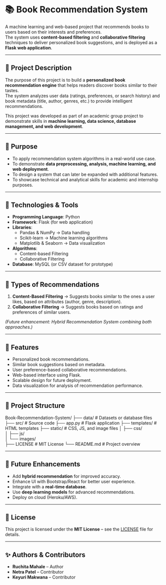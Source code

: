 # 📚 Book Recommendation System

A machine learning and web-based project that recommends books to users based on their interests and preferences.  
The system uses **content-based filtering** and **collaborative filtering** techniques to deliver personalized book suggestions, and is deployed as a **Flask web application**.  

---

## 🔹 Project Description
The purpose of this project is to build a **personalized book recommendation engine** that helps readers discover books similar to their tastes.  
The system analyzes user data (ratings, preferences, or search history) and book metadata (title, author, genres, etc.) to provide intelligent recommendations.  

This project was developed as part of an academic group project to demonstrate skills in **machine learning, data science, database management, and web development**.  

---

## 🔹 Purpose
- To apply recommendation system algorithms in a real-world use case.  
- To demonstrate **data preprocessing, analysis, machine learning, and web deployment**.  
- To design a system that can later be expanded with additional features.  
- To showcase technical and analytical skills for academic and internship purposes.  

---

## 🔹 Technologies & Tools
- **Programming Language**: Python  
- **Framework**: Flask (for web application)  
- **Libraries**:  
  - Pandas & NumPy → Data handling  
  - Scikit-learn → Machine learning algorithms  
  - Matplotlib & Seaborn → Data visualization  
- **Algorithms**:  
  - Content-based Filtering  
  - Collaborative Filtering  
- **Database**: MySQL (or CSV dataset for prototype)  

---

## 🔹 Types of Recommendations
1. **Content-Based Filtering** → Suggests books similar to the ones a user likes, based on attributes (author, genre, description).  
2. **Collaborative Filtering** → Suggests books based on ratings and preferences of similar users.  

*(Future enhancement: Hybrid Recommendation System combining both approaches.)*  

---

## 🔹 Features
- Personalized book recommendations.  
- Similar book suggestions based on metadata.  
- User preference-based collaborative recommendations.  
- Web-based interface using Flask.  
- Scalable design for future deployment.  
- Data visualization for analysis of recommendation performance.  

---

## 🔹 Project Structure
Book-Recommendation-System/
├── data/          # Datasets or database files
├── src/           # Source code 
├── app.py         # Flask application 
├── templates/     # HTML templates 
├── static/        # CSS, JS, and image files 
│   ├── css/       
│   ├── js/        
│   └── images/    
├── LICENSE        # MIT License 
└── README.md      # Project overview

---

## 🔹 Future Enhancements
- Add **hybrid recommendation** for improved accuracy.  
- Enhance UI with Bootstrap/React for better user experience.  
- Integrate with a **real-time database**.  
- Use **deep learning models** for advanced recommendations.  
- Deploy on cloud (Heroku/AWS).  

---

## 🔹 License
This project is licensed under the **MIT License** – see the [LICENSE](./LICENSE) file for details.  

---

## ✨ Authors & Contributors
- **Ruchita Mahale** – Author
- **Netra Patel** – Contributor  
- **Keyuri Makwana** – Contributor  
